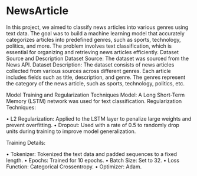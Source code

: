 # NewsArticle

In this project, we aimed to classify news articles into various genres using text data. The goal was to build a machine learning model that accurately categorizes articles into predefined genres, such as sports, technology, politics, and more. The problem involves text classification, which is essential for organizing and retrieving news articles efficiently.
Dataset Source and Description
Dataset Source: The dataset was sourced from the News API.
Dataset Description: The dataset consists of news articles collected from various sources across different genres. Each article includes fields such as title, description, and genre. The genres represent the category of the news article, such as sports, technology, politics, etc.

Model Training and Regularization Techniques
Model: 
A Long Short-Term Memory (LSTM) network was used for text classification.
Regularization Techniques:

•	L2 Regularization: Applied to the LSTM layer to penalize large weights and prevent overfitting.
•	Dropout: Used with a rate of 0.5 to randomly drop units during training to improve model generalization.

Training Details:

•	Tokenizer: Tokenized the text data and padded sequences to a fixed length.
•	Epochs: Trained for 10 epochs.
•	Batch Size: Set to 32.
•	Loss Function: Categorical Crossentropy.
•	Optimizer: Adam.
